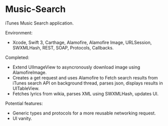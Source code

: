 # Music-Search

iTunes Music Search application.

Environment:
- Xcode, Swift 3, Carthage, Alamofire, Alamofire Image, URLSession, SWXMLHash, REST, SOAP, Protocols, Callbacks.

Completed:
- Extend UIImageView to asyncronously download image using AlamofireImage.
- Creates a get request and uses Alamofire to Fetch search results from iTunes search API on background thread, parses json, displays results in UITableView.
- Fetches lyrics from wikia, parses XML using SWXMLHash, updates UI.


Potential features:
- Generic types and protocols for a more reusable networking request.
- UI vanity.


